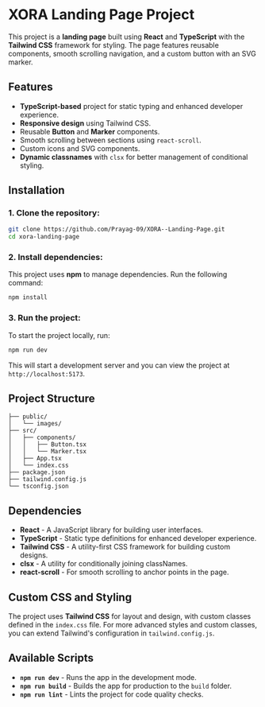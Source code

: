 # XORA Landing Page Project

This project is a **landing page** built using **React** and **TypeScript** with the **Tailwind CSS** framework for styling. The page features reusable components, smooth scrolling navigation, and a custom button with an SVG marker.

## Features

- **TypeScript-based** project for static typing and enhanced developer experience.
- **Responsive design** using Tailwind CSS.
- Reusable **Button** and **Marker** components.
- Smooth scrolling between sections using `react-scroll`.
- Custom icons and SVG components.
- **Dynamic classnames** with `clsx` for better management of conditional styling.

## Installation

### 1. Clone the repository:

```bash
git clone https://github.com/Prayag-09/XORA--Landing-Page.git
cd xora-landing-page
```

### 2. Install dependencies:

This project uses **npm** to manage dependencies. Run the following command:

```bash
npm install
```

### 3. Run the project:

To start the project locally, run:

```bash
npm run dev
```

This will start a development server and you can view the project at `http://localhost:5173`.

## Project Structure

```
├── public/
│   └── images/
├── src/
│   ├── components/
│   │   ├── Button.tsx
│   │   └── Marker.tsx
│   ├── App.tsx
│   └── index.css
├── package.json
├── tailwind.config.js
└── tsconfig.json
```

## Dependencies

- **React** - A JavaScript library for building user interfaces.
- **TypeScript** - Static type definitions for enhanced developer experience.
- **Tailwind CSS** - A utility-first CSS framework for building custom designs.
- **clsx** - A utility for conditionally joining classNames.
- **react-scroll** - For smooth scrolling to anchor points in the page.

## Custom CSS and Styling

The project uses **Tailwind CSS** for layout and design, with custom classes defined in the `index.css` file. For more advanced styles and custom classes, you can extend Tailwind's configuration in `tailwind.config.js`.

## Available Scripts

- **`npm run dev`** - Runs the app in the development mode.
- **`npm run build`** - Builds the app for production to the `build` folder.
- **`npm run lint`** - Lints the project for code quality checks.
